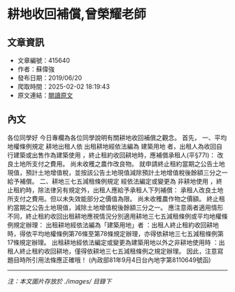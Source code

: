 # 耕地收回補償,曾榮耀老師

## 文章資訊
- 文章編號：415640
- 作者：蘇偉強
- 發布日期：2019/06/20
- 爬取時間：2025-02-02 18:19:43
- 原文連結：[閱讀原文](https://real-estate.get.com.tw/Columns/detail.aspx?no=415640)

## 內文
各位同學好
今日專欄為各位同學說明有關耕地收回補償之觀念。
首先，
一、平均地權條例規定
耕地出租人依
出租耕地經依法編為
建築用地
者，出租人為收回自行建築或出售作為建築使用
，終止租約收回耕地時，應補償承租人(平§77I)：
改良土地所支付之費用。
尚未收穫之農作改良物。
就申請終止租約當期之公告土地現值，預計土地增值稅，並按該公告土地現值減除預計土地增值稅後餘額三分之一給予補償。
二、耕地三七五減租條例規定
經依法編定或變更為
非耕地使用
，終止租約時，除法律另有規定外，出租人應給予承租人下列補償：
承租人改良土地所支付之費用。但以未失效能部分之價值為限。
尚未收穫農作物之價額。
終止租約當期之公告土地現值，減除土地增值稅後餘額三分之一。
應注意兩者適用情形不同，終止租約收回出租耕地應視情況分別適用耕地三七五減租條例或平均地權條例規定辦理：
出租耕地經依法編為「建築用地」者
：出租人終止租約收回耕地時，得依平均地權條例第76條至第78條規定辦理，亦得依耕地三七五減租條例第17條規定辦理。
出租耕地經依法編定或變更為建築用地以外之非耕地使用時
：出租人終止租約收回耕地，僅得依耕地三七五減租條例之規定辦理。
因此，注意寫題目時所引用法條應正確哦！
(內政部81年9月4日台內地字第8110649號函)

---
*注：本文圖片存放於 ./images/ 目錄下*
